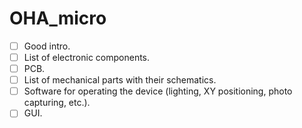 # OHA_micro

- [ ] Good intro.
- [ ] List of electronic components.
- [ ] PCB.
- [ ] List of mechanical parts with their schematics.
- [ ] Software for operating the device (lighting, XY positioning, photo capturing, etc.).
- [ ] GUI.
